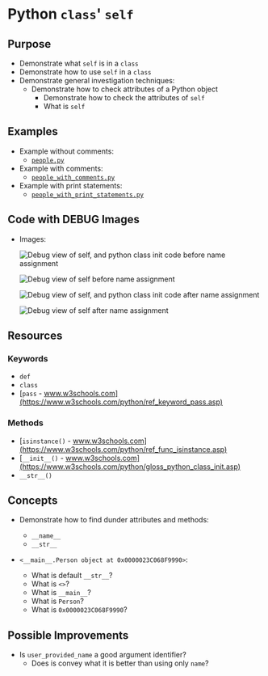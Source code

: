 # Python `class`' `self`

## Purpose

* Demonstrate what `self` is in a `class`
* Demonstrate how to use `self` in a `class`
* Demonstrate general investigation techniques:
  * Demonstrate how to check attributes of a Python object
    * Demonstrate how to check the attributes of `self`
    * What is `self`

## Examples

* Example without comments:
  * [`people.py`](./people.py)
* Example with comments:
  * [`people_with_comments.py`](./people_with_comments.py)
* Example with print statements:
  * [`people_with_print_statements.py`](./people_with_print_statements.py)

## Code with DEBUG Images

* Images:

  ![Debug view of self, and python class __init__ code before name assignment](https://user-images.githubusercontent.com/47562501/220025404-3898066d-4433-4e3e-80e1-1b623a5c5a46.png)

  ![Debug view of self before name assignment](https://user-images.githubusercontent.com/47562501/220025796-e2a9c8e5-1bb8-44fa-9417-4b93d9b17c5c.png)

  ![Debug view of self, and python class __init__ code after name assignment](https://user-images.githubusercontent.com/47562501/220026242-7bacecf3-c905-4953-ad16-782f5e19e288.png)

  ![Debug view of self after name assignment](https://user-images.githubusercontent.com/47562501/220026638-9e0f40c2-27a4-41c8-8a1a-9249054192f3.png)

## Resources

### Keywords

* `def`
* `class`
* [`pass` - www.w3schools.com](https://www.w3schools.com/python/ref_keyword_pass.asp)

### Methods

* [`isinstance()` - www.w3schools.com](https://www.w3schools.com/python/ref_func_isinstance.asp)
* [`__init__()` - www.w3schools.com](https://www.w3schools.com/python/gloss_python_class_init.asp)
* `__str__()`

## Concepts

* Demonstrate how to find dunder attributes and methods:
  * `__name__`
  * `__str__`

* `<__main__.Person object at 0x0000023C068F9990>`:
  * What is default `__str__`?
  * What is `<>`?
  * What is `__main__`?
  * What is `Person`?
  * What is `0x0000023C068F9990`?

## Possible Improvements

* Is `user_provided_name` a good argument identifier?
  * Does is convey what it is better than using only `name`?
